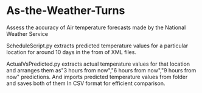 # As-the-Weather-Turns
Assess the accuracy of Air temperature forecasts made by the National Weather Service

ScheduleScript.py extracts predicted temperature values for a particular location for around 10 days in the from of XML files.

ActualVsPredicted.py extracts actual temperature values for that location and arranges them as"3 hours from now","6 hours from now","9 hours from now" predictions.
And imports predicted temperature values from folder and saves both of them In CSV format for efficient comparison.
